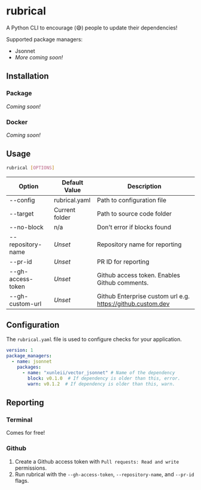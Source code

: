 # rubrical
A Python CLI to encourage (😅) people to update their dependencies!

Supported package managers:
* Jsonnet
* _More coming soon!_


## Installation

### Package

_Coming soon!_

### Docker

_Coming soon!_

## Usage

```bash
rubrical [OPTIONS]
```

| Option | Default Value | Description |
|--------|---------------|-------------|
| --config | rubrical.yaml | Path to configuration file |
| --target | Current folder | Path to source code folder |
| --no-block | n/a | Don't error if blocks found |
| --repository-name | _Unset_ | Repository name for reporting |
| --pr-id | _Unset_ | PR ID for reporting |
| --gh-access-token | _Unset_ | Github access token. Enables Github comments. |
| --gh-custom-url   | _Unset_ | Github Enterprise custom url e.g. https://github.custom.dev |

## Configuration

The `rubrical.yaml` file is used to configure checks for your application.

```yaml
version: 1
package_managers:
  - name: jsonnet
    packages:
      - name: "xunleii/vector_jsonnet" # Name of the dependency
        block: v0.1.0  # If dependency is older than this, error.
        warn: v0.1.2  # If dependency is older than this, warn.
```

## Reporting

### Terminal

Comes for free!

### Github

1. Create a Github access token with `Pull requests: Read and write` permissions.
2. Run rubrical with the `--gh-access-token`, `--repository-name`, and `--pr-id` flags.
